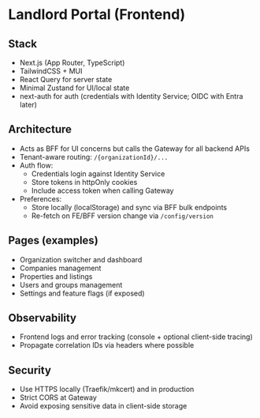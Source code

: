 # Landlord Portal (Frontend)

## Stack
- Next.js (App Router, TypeScript)
- TailwindCSS + MUI
- React Query for server state
- Minimal Zustand for UI/local state
- next-auth for auth (credentials with Identity Service; OIDC with Entra later)

## Architecture
- Acts as BFF for UI concerns but calls the Gateway for all backend APIs
- Tenant-aware routing: `/{organizationId}/...`
- Auth flow:
  - Credentials login against Identity Service
  - Store tokens in httpOnly cookies
  - Include access token when calling Gateway
- Preferences:
  - Store locally (localStorage) and sync via BFF bulk endpoints
  - Re-fetch on FE/BFF version change via `/config/version`

## Pages (examples)
- Organization switcher and dashboard
- Companies management
- Properties and listings
- Users and groups management
- Settings and feature flags (if exposed)

## Observability
- Frontend logs and error tracking (console + optional client-side tracing)
- Propagate correlation IDs via headers where possible

## Security
- Use HTTPS locally (Traefik/mkcert) and in production
- Strict CORS at Gateway
- Avoid exposing sensitive data in client-side storage
